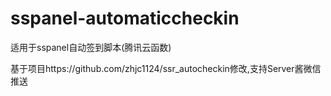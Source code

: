 # sspanel-automaticcheckin
适用于sspanel自动签到脚本(腾讯云函数)

基于项目https://github.com/zhjc1124/ssr_autocheckin修改,支持Server酱微信推送
